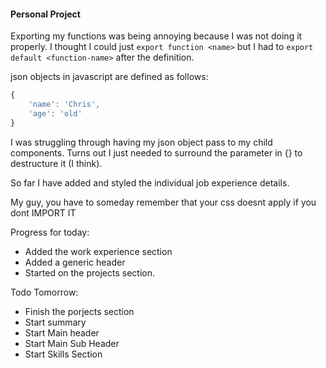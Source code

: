 #### Personal Project

Exporting my functions was being annoying because I was not doing it properly. I thought I could just `export function <name>`
but I had to `export default <function-name>` after the definition.

json objects in javascript are defined as follows:
```javascript
{
	'name': 'Chris',
	'age': 'old'
}
```

I was struggling through having my json object pass to my child components. Turns out I just needed to surround the parameter in {} to destructure it (I think).


So far I have added and styled the individual job experience details.

My guy, you have to someday remember that your css doesnt apply if you dont IMPORT IT

Progress for today:

- Added the work experience section
- Added a generic header
- Started on the projects section.

Todo Tomorrow:
- Finish the porjects section
- Start summary
- Start Main header
- Start Main Sub Header
- Start Skills Section
